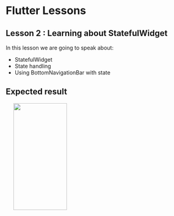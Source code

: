 # Flutter Lessons

## Lesson 2 : Learning about StatefulWidget

In this lesson we are going to speak about:
* StatefulWidget
* State handling
* Using BottomNavigationBar with state

## Expected result

<img src="https://raw.githubusercontent.com/ThomasEcalle/flutter_lessons/2-scaffold/readme_resources/solution.png" width="140" height="280" hspace="20"/>